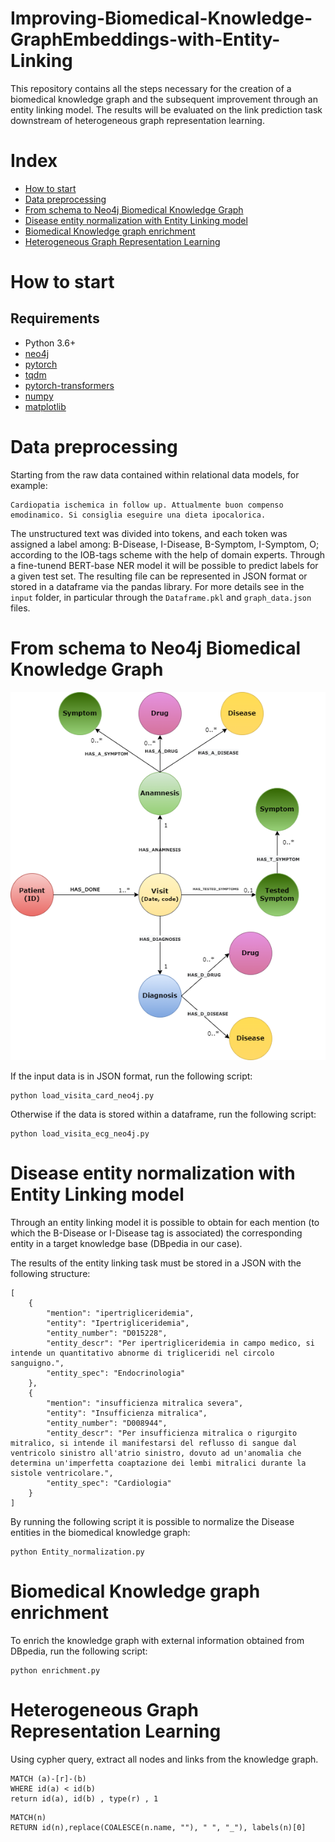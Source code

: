 # Improving-Biomedical-Knowledge-GraphEmbeddings-with-Entity-Linking

This repository contains all the steps necessary for the creation of a biomedical knowledge graph and the subsequent improvement through an entity linking model. The results will be evaluated on the link prediction task downstream of heterogeneous graph representation learning.


# Index


- [How to start](#how-to-start)
- [Data preprocessing](#data-preprocessing)
- [From schema to Neo4j Biomedical Knowledge Graph](#From-schema-to-Neo4j-Biomedical-Knowledge-Graph)
- [Disease entity normalization with Entity Linking model](#Disease-entity-normalization-with-Entity-Linking-model)
- [Biomedical Knowledge graph enrichment](#biomedical-knowledge-graph-enrichment)
- [Heterogeneous Graph Representation Learning](#heterogeneous-graph-representation-learning)


# How to start

## Requirements

* Python 3.6+
* [neo4j](https://github.com/neo4j/neo4j) 
* [pytorch](https://github.com/pytorch/pytorch)
* [tqdm](https://github.com/tqdm/tqdm)
* [pytorch-transformers](https://github.com/huggingface/transformers)
* [numpy](https://github.com/numpy/numpy)
* [matplotlib](https://github.com/matplotlib/matplotlib)


# Data preprocessing 

Starting from the raw data contained within relational data models, for example:

```
Cardiopatia ischemica in follow up. Attualmente buon compenso emodinamico. Si consiglia eseguire una dieta ipocalorica. 
```

The unstructured text was divided into tokens, and each token was assigned a label among: B-Disease, I-Disease, B-Symptom, I-Symptom, O; according to the IOB-tags scheme with the help of domain experts. Through a fine-tunend BERT-base NER model it will be possible to predict labels for a given test set. The resulting file can be represented in JSON format or stored in a dataframe via the pandas library. For more details see in the `input` folder, in particular through the `Dataframe.pkl` and `graph_data.json` files.


# From schema to Neo4j Biomedical Knowledge Graph

![model](images/graph_schema.png)

If the input data is in JSON format, run the following script:

```
python load_visita_card_neo4j.py
```

Otherwise if the data is stored within a dataframe, run the following script:

```
python load_visita_ecg_neo4j.py
```

# Disease entity normalization with Entity Linking model

Through an entity linking model it is possible to obtain for each mention (to which the B-Disease or I-Disease tag is associated) the corresponding entity in a target knowledge base (DBpedia in our case).

The results of the entity linking task must be stored in a JSON with the following structure:

```
[
    {
        "mention": "ipertrigliceridemia",
        "entity": "Ipertrigliceridemia",
        "entity_number": "D015228",
        "entity_descr": "Per ipertrigliceridemia in campo medico, si intende un quantitativo abnorme di trigliceridi nel circolo sanguigno.",
        "entity_spec": "Endocrinologia"
    },
    {
        "mention": "insufficienza mitralica severa",
        "entity": "Insufficienza mitralica",
        "entity_number": "D008944",
        "entity_descr": "Per insufficienza mitralica o rigurgito mitralico, si intende il manifestarsi del reflusso di sangue dal ventricolo sinistro all'atrio sinistro, dovuto ad un'anomalia che determina un'imperfetta coaptazione dei lembi mitralici durante la sistole ventricolare.",
        "entity_spec": "Cardiologia"
    }
]
```

By running the following script it is possible to normalize the Disease entities in the biomedical knowledge graph:

```
python Entity_normalization.py
```

# Biomedical Knowledge graph enrichment

To enrich the knowledge graph with external information obtained from DBpedia, run the following script:

```
python enrichment.py
```

# Heterogeneous Graph Representation Learning

Using cypher query, extract all nodes and links from the knowledge graph.

```
MATCH (a)-[r]-(b)
WHERE id(a) < id(b)
return id(a), id(b) , type(r) , 1
```

```
MATCH(n)
RETURN id(n),replace(COALESCE(n.name, ""), " ", "_"), labels(n)[0]
```
